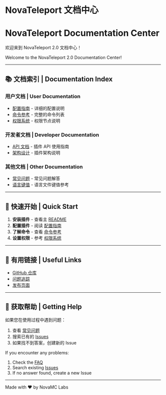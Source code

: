 # NovaTeleport 文档中心
# NovaTeleport Documentation Center

欢迎来到 NovaTeleport 2.0 文档中心！

Welcome to the NovaTeleport 2.0 Documentation Center!

---

## 📚 文档索引 | Documentation Index

### 用户文档 | User Documentation
- [配置指南](CONFIGURATION.md) - 详细的配置说明
- [命令参考](COMMANDS.md) - 完整的命令列表
- [权限系统](PERMISSIONS.md) - 权限节点说明

### 开发者文档 | Developer Documentation
- [API 文档](API.md) - 插件 API 使用指南
- [架构设计](ARCHITECTURE.md) - 插件架构说明

### 其他文档 | Other Documentation
- [常见问题](FAQ.md) - 常见问题解答
- [语言键值](LANGUAGE_KEYS.md) - 语言文件键值参考

---

## 🚀 快速开始 | Quick Start

1. **安装插件** - 查看主 [README](../README.md)
2. **配置插件** - 阅读 [配置指南](CONFIGURATION.md)
3. **了解命令** - 查看 [命令参考](COMMANDS.md)
4. **设置权限** - 参考 [权限系统](PERMISSIONS.md)

---

## 🔗 有用链接 | Useful Links

- [GitHub 仓库](https://github.com/novamclabs/NovaTeleport)
- [问题追踪](https://github.com/novamclabs/NovaTeleport/issues)
- [发布页面](https://github.com/novamclabs/NovaTeleport/releases)

---

## 💬 获取帮助 | Getting Help

如果您在使用过程中遇到问题：

1. 查看 [常见问题](FAQ.md)
2. 搜索已有的 [Issues](https://github.com/novamclabs/NovaTeleport/issues)
3. 如果找不到答案，创建新的 Issue

If you encounter any problems:

1. Check the [FAQ](FAQ.md)
2. Search existing [Issues](https://github.com/novamclabs/NovaTeleport/issues)
3. If no answer found, create a new Issue

---

Made with ❤️ by NovaMC Labs
